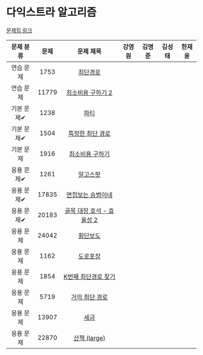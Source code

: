 # 다익스트라 알고리즘

[문제집 링크](https://www.acmicpc.net/workbook/view/10433)

| 문제 분류 | 문제 | 문제 제목 | 강영원 | 김명준 | 김성태 | 한재윤 |
| :-: | :-: | :-: | :-: | --- | --- | --- |
| 연습 문제 | 1753 | [최단경로](https://www.acmicpc.net/problem/1753) |   |   |   |   |
| 연습 문제 | 11779 | [최소비용 구하기 2](https://www.acmicpc.net/problem/11779) |   |   |   |   |
| 기본 문제✔ | 1238 | [파티](https://www.acmicpc.net/problem/1238) |   |   |   |   |
| 기본 문제✔ | 1504 | [특정한 최단 경로](https://www.acmicpc.net/problem/1504) |   |   |   |   |
| 기본 문제 | 1916 | [최소비용 구하기](https://www.acmicpc.net/problem/1916) |   |   |   |   |
| 응용 문제✔ | 1261 | [알고스팟](https://www.acmicpc.net/problem/1261) |   |   |   |   |
| 응용 문제✔ | 17835 | [면접보는 승범이네](https://www.acmicpc.net/problem/17835) |   |   |   |   |
| 응용 문제✔ | 20183 | [골목 대장 호석 - 효율성 2](https://www.acmicpc.net/problem/20183) |   |   |   |   |
| 응용 문제 | 24042 | [횡단보도](https://www.acmicpc.net/problem/24042) |   |   |   |   |
| 응용 문제 | 1162 | [도로포장](https://www.acmicpc.net/problem/1162) |   |   |   |   |
| 응용 문제 | 1854 | [K번째 최단경로 찾기](https://www.acmicpc.net/problem/1854) |   |   |   |   |
| 응용 문제 | 5719 | [거의 최단 경로](https://www.acmicpc.net/problem/5719) |   |   |   |   |
| 응용 문제 | 13907 | [세금](https://www.acmicpc.net/problem/13907) |   |   |   |   |
| 응용 문제 | 22870 | [산책 (large)](https://www.acmicpc.net/problem/22870) |   |   |   |   |